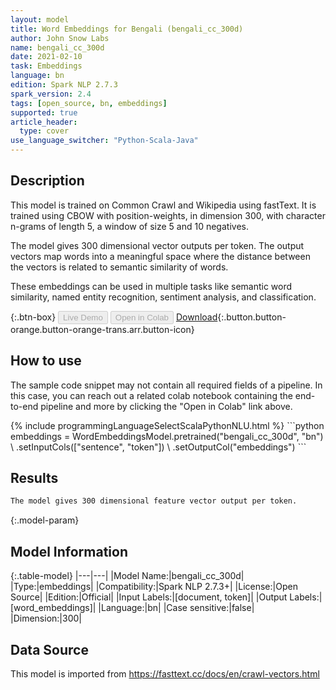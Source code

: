 ```yaml
---
layout: model
title: Word Embeddings for Bengali (bengali_cc_300d)
author: John Snow Labs
name: bengali_cc_300d
date: 2021-02-10
task: Embeddings
language: bn
edition: Spark NLP 2.7.3
spark_version: 2.4
tags: [open_source, bn, embeddings]
supported: true
article_header:
  type: cover
use_language_switcher: "Python-Scala-Java"
---
```


## Description

This model is trained on Common Crawl and Wikipedia using fastText. It is trained using CBOW with position-weights, in dimension 300, with character n-grams of length 5, a window of size 5 and 10 negatives.

The model gives 300 dimensional vector outputs per token. The output vectors map words into a meaningful space where the distance between the vectors is related to semantic similarity of words.

These embeddings can be used in multiple tasks like semantic word similarity, named entity recognition, sentiment analysis, and classification.

{:.btn-box}
<button class="button button-orange" disabled>Live Demo</button>
<button class="button button-orange" disabled>Open in Colab</button>
[Download](https://s3.amazonaws.com/auxdata.johnsnowlabs.com/public/models/bengali_cc_300d_bn_2.7.3_2.4_1612956925175.zip){:.button.button-orange.button-orange-trans.arr.button-icon}

## How to use

The sample code snippet may not contain all required fields of a pipeline. In this case, you can reach out a related colab notebook containing the end-to-end pipeline and more by clicking the "Open in Colab" link above.




<div class="tabs-box" markdown="1">
{% include programmingLanguageSelectScalaPythonNLU.html %}
```python
embeddings = WordEmbeddingsModel.pretrained("bengali_cc_300d", "bn") \
        .setInputCols(["sentence", "token"]) \
        .setOutputCol("embeddings")
```

</div>

## Results

```bash
The model gives 300 dimensional feature vector output per token.
```

{:.model-param}
## Model Information

{:.table-model}
|---|---|
|Model Name:|bengali_cc_300d|
|Type:|embeddings|
|Compatibility:|Spark NLP 2.7.3+|
|License:|Open Source|
|Edition:|Official|
|Input Labels:|[document, token]|
|Output Labels:|[word_embeddings]|
|Language:|bn|
|Case sensitive:|false|
|Dimension:|300|

## Data Source

This model is imported from https://fasttext.cc/docs/en/crawl-vectors.html